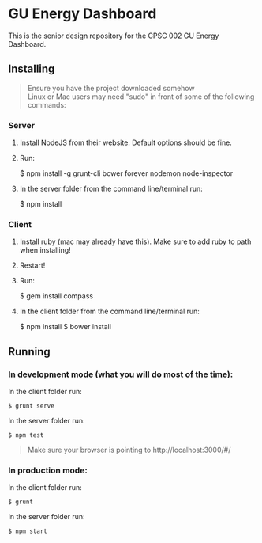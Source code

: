 # GU Energy Dashboard

This is the senior design repository for the CPSC 002 GU Energy Dashboard.

## Installing

 > Ensure you have the project downloaded somehow  
 > Linux or Mac users may need "sudo" in front of some of the following commands:

### Server

1) Install NodeJS from their website.  Default options should be fine.

2) Run:

    $ npm install -g grunt-cli bower forever nodemon node-inspector
    
3) In the server folder from the command line/terminal run:

    $ npm install
    
### Client

1) Install ruby (mac may already have this).  Make sure to add ruby to path when installing!

2) Restart!

3) Run:

    $ gem install compass
    
4) In the client folder from the command line/terminal run:

    $ npm install
    $ bower install

## Running

### In development mode (what you will do most of the time):

In the client folder run:

    $ grunt serve

In the server folder run:

    $ npm test

> Make sure your browser is pointing to http://localhost:3000/#/

### In production mode:

In the client folder run:

    $ grunt

In the server folder run:

    $ npm start
